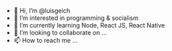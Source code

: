 - 👋 Hi, I’m @luisgeich
- 👀 I’m interested in programming & socialism
- 🌱 I’m currently learning Node, React JS, React Native
- 💞️ I’m looking to collaborate on ...
- 📫 How to reach me ...

<!---
luisgeich/luisgeich is a ✨ special ✨ repository because its `README.md` (this file) appears on your GitHub profile.
You can click the Preview link to take a look at your changes.
--->
